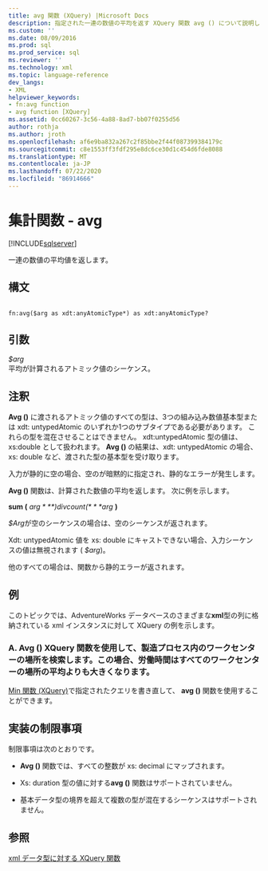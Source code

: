 ```yaml
---
title: avg 関数 (XQuery) |Microsoft Docs
description: 指定された一連の数値の平均を返す XQuery 関数 avg () について説明します。
ms.custom: ''
ms.date: 08/09/2016
ms.prod: sql
ms.prod_service: sql
ms.reviewer: ''
ms.technology: xml
ms.topic: language-reference
dev_langs:
- XML
helpviewer_keywords:
- fn:avg function
- avg function [XQuery]
ms.assetid: 0cc60267-3c56-4a88-8ad7-bb07f0255d56
author: rothja
ms.author: jroth
ms.openlocfilehash: af6e9ba832a267c2f85bbe2f44f087399384179c
ms.sourcegitcommit: c8e1553ff3fdf295e8dc6ce30d1c454d6fde8088
ms.translationtype: MT
ms.contentlocale: ja-JP
ms.lasthandoff: 07/22/2020
ms.locfileid: "86914666"
---
```

# <a name="aggregate-functions---avg"></a>集計関数 - avg
[!INCLUDE[sqlserver](../includes/applies-to-version/sqlserver.md)]

  一連の数値の平均値を返します。  
  
## <a name="syntax"></a>構文  
  
```  
  
fn:avg($arg as xdt:anyAtomicType*) as xdt:anyAtomicType?  
```  
  
## <a name="arguments"></a>引数  
 *$arg*  
 平均が計算されるアトミック値のシーケンス。  
  
## <a name="remarks"></a>注釈  
 **Avg ()** に渡されるアトミック値のすべての型は、3つの組み込み数値基本型または xdt: untypedAtomic のいずれか1つのサブタイプである必要があります。 これらの型を混在させることはできません。 xdt:untypedAtomic 型の値は、xs:double として扱われます。 **Avg ()** の結果は、xdt: untypedAtomic の場合、xs: double など、渡された型の基本型を受け取ります。  
  
 入力が静的に空の場合、空のが暗黙的に指定され、静的なエラーが発生します。  
  
 **Avg ()** 関数は、計算された数値の平均を返します。 次に例を示します。  
  
 **sum (** *$arg* **) div count (** *$arg* **)**  
  
 *$Arg*が空のシーケンスの場合は、空のシーケンスが返されます。  
  
 Xdt: untypedAtomic 値を xs: double にキャストできない場合、入力シーケンスの値は無視されます ( *$arg*)。  
  
 他のすべての場合は、関数から静的エラーが返されます。  
  
## <a name="examples"></a>例  
 このトピックでは、AdventureWorks データベースのさまざまな**xml**型の列に格納されている xml インスタンスに対して XQuery の例を示します。  
  
### <a name="a-using-the-avg-xquery-function-to-find-work-center-locations-in-the-manufacturing-process-in-which-labor-hours-are-greater-than-the-average-for-all-work-center-locations"></a>A. Avg () XQuery 関数を使用して、製造プロセス内のワークセンターの場所を検索します。この場合、労働時間はすべてのワークセンターの場所の平均よりも大きくなります。  
 [Min 関数 (XQuery)](../xquery/aggregate-functions-min.md)で指定されたクエリを書き直して、 **avg ()** 関数を使用することができます。  
  
## <a name="implementation-limitations"></a>実装の制限事項  
 制限事項は次のとおりです。  
  
-   **Avg ()** 関数では、すべての整数が xs: decimal にマップされます。  
  
-   Xs: duration 型の値に対する**avg ()** 関数はサポートされていません。  
  
-   基本データ型の境界を超えて複数の型が混在するシーケンスはサポートされません。  
  
## <a name="see-also"></a>参照  
 [xml データ型に対する XQuery 関数](../xquery/xquery-functions-against-the-xml-data-type.md)  
  
  
